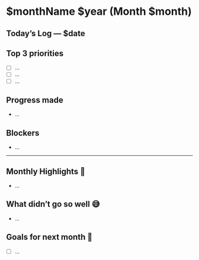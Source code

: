 <!-- TEMPLATE: monthly -->

# $monthName $year (Month $month)

## Today’s Log — $date

## Top 3 priorities

- [ ] …
- [ ] …
- [ ] …

## Progress made

- …

## Blockers

- …

---

## Monthly Highlights 🌟

- …

## What didn’t go so well 😅

- …

## Goals for next month 🎯

- [ ] …
